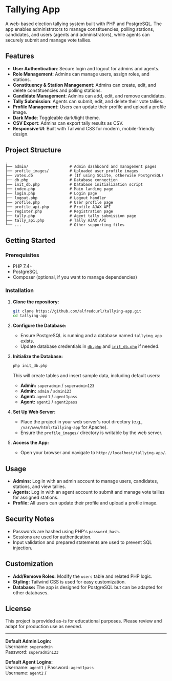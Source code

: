 # Tallying App

A web-based election tallying system built with PHP and PostgreSQL. The app enables administrators to manage constituencies, polling stations, candidates, and users (agents and administrators), while agents can securely submit and manage vote tallies.

## Features

- **User Authentication**: Secure login and logout for admins and agents.
- **Role Management**: Admins can manage users, assign roles, and stations.
- **Constituency & Station Management**: Admins can create, edit, and delete constituencies and polling stations.
- **Candidate Management**: Admins can add, edit, and remove candidates.
- **Tally Submission**: Agents can submit, edit, and delete their vote tallies.
- **Profile Management**: Users can update their profile and upload a profile image.
- **Dark Mode**: Toggleable dark/light theme.
- **CSV Export**: Admins can export tally results as CSV.
- **Responsive UI**: Built with Tailwind CSS for modern, mobile-friendly design.

## Project Structure

```
.
├── admin/                  # Admin dashboard and management pages
├── profile_images/         # Uploaded user profile images
├── votes.db                # (If using SQLite, otherwise PostgreSQL)
├── db.php                  # Database connection
├── init_db.php             # Database initialization script
├── index.php               # Main landing page
├── login.php               # Login page
├── logout.php              # Logout handler
├── profile.php             # User profile page
├── profile_api.php         # Profile AJAX API
├── register.php            # Registration page
├── tally.php               # Agent tally submission page
├── tally_api.php           # Tally AJAX API
└── ...                     # Other supporting files
```

## Getting Started

### Prerequisites

- PHP 7.4+
- PostgreSQL
- Composer (optional, if you want to manage dependencies)

### Installation

1. **Clone the repository:**
    ```sh
    git clone https://github.com/alfredcurl/tallying-app.git
    cd tallying-app
    ```

2. **Configure the Database:**
    - Ensure PostgreSQL is running and a database named `tallying_app` exists.
    - Update database credentials in [`db.php`](db.php) and [`init_db.php`](init_db.php) if needed.

3. **Initialize the Database:**
    ```sh
    php init_db.php
    ```
    This will create tables and insert sample data, including default users:
    - **Admin:** `superadmin` / `superadmin123`
    - **Admin:** `admin` / `admin123`
    - **Agent:** `agent1` / `agent1pass`
    - **Agent:** `agent2` / `agent2pass`

4. **Set Up Web Server:**
    - Place the project in your web server's root directory (e.g., `/var/www/html/tallying-app` for Apache).
    - Ensure the `profile_images/` directory is writable by the web server.

5. **Access the App:**
    - Open your browser and navigate to `http://localhost/tallying-app/`.

## Usage

- **Admins:** Log in with an admin account to manage users, candidates, stations, and view tallies.
- **Agents:** Log in with an agent account to submit and manage vote tallies for assigned stations.
- **Profile:** All users can update their profile and upload a profile image.

## Security Notes

- Passwords are hashed using PHP's `password_hash`.
- Sessions are used for authentication.
- Input validation and prepared statements are used to prevent SQL injection.

## Customization

- **Add/Remove Roles:** Modify the `users` table and related PHP logic.
- **Styling:** Tailwind CSS is used for easy customization.
- **Database:** The app is designed for PostgreSQL but can be adapted for other databases.

## License

This project is provided as-is for educational purposes. Please review and adapt for production use as needed.

---

**Default Admin Login:**  
Username: `superadmin`  
Password: `superadmin123`

**Default Agent Logins:**  
Username: `agent1` / Password: `agent1pass`  
Username: `agent2` /
